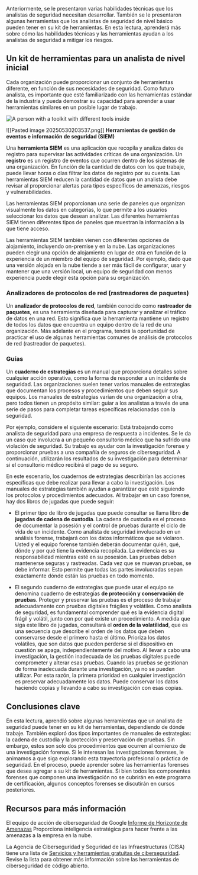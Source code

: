 Anteriormente, se le presentaron varias habilidades técnicas que los analistas de seguridad necesitan desarrollar. También se le presentaron algunas herramientas que los analistas de seguridad de nivel básico pueden tener en su kit de herramientas. En esta lectura, aprenderá más sobre cómo las habilidades técnicas y las herramientas ayudan a los analistas de seguridad a mitigar los riesgos.

## Un kit de herramientas para un analista de nivel inicial

Cada organización puede proporcionar un conjunto de herramientas diferente, en función de sus necesidades de seguridad. Como futuro analista, es importante que esté familiarizado con las herramientas estándar de la industria y pueda demostrar su capacidad para aprender a usar herramientas similares en un posible lugar de trabajo.

![A person with a toolkit with different tools inside](https://d3c33hcgiwev3.cloudfront.net/imageAssetProxy.v1/AdQEfO77TLqdl3ed2dURuA_a519cb171bec4be092e5478eb1373df1_CS_R-014_Animation-still-S48A015.png?expiry=1748822400000&hmac=w9G4r3QehT7zPZ5AdncLb0fO1cZEiO0AG8F0Q_zMvX8)

![[Pasted image 20250530203537.png]]
**Herramientas de gestión de eventos e información de seguridad (SIEM)**

Una **herramienta SIEM** es una aplicación que recopila y analiza datos de registro para supervisar las actividades críticas de una organización. Un **registro** es un registro de eventos que ocurren dentro de los sistemas de una organización. En función de la cantidad de datos con los que trabaje, puede llevar horas o días filtrar los datos de registro por su cuenta. Las herramientas SIEM reducen la cantidad de datos que un analista debe revisar al proporcionar alertas para tipos específicos de amenazas, riesgos y vulnerabilidades.

Las herramientas SIEM proporcionan una serie de paneles que organizan visualmente los datos en categorías, lo que permite a los usuarios seleccionar los datos que desean analizar. Las diferentes herramientas SIEM tienen diferentes tipos de paneles que muestran la información a la que tiene acceso.

Las herramientas SIEM también vienen con diferentes opciones de alojamiento, incluyendo on-premise y en la nube. Las organizaciones pueden elegir una opción de alojamiento en lugar de otra en función de la experiencia de un miembro del equipo de seguridad. Por ejemplo, dado que una versión alojada en la nube tiende a ser más fácil de configurar, usar y mantener que una versión local, un equipo de seguridad con menos experiencia puede elegir esta opción para su organización.

### Analizadores de protocolos de red (rastreadores de paquetes)

Un **analizador de protocolos de red**, también conocido como **rastreador de paquetes**, es una herramienta diseñada para capturar y analizar el tráfico de datos en una red. Esto significa que la herramienta mantiene un registro de todos los datos que encuentra un equipo dentro de la red de una organización. Más adelante en el programa, tendrá la oportunidad de practicar el uso de algunas herramientas comunes de análisis de protocolos de red (rastreador de paquetes).

### Guías

Un **cuaderno de estrategias** es un manual que proporciona detalles sobre cualquier acción operativa, como la forma de responder a un incidente de seguridad. Las organizaciones suelen tener varios manuales de estrategias que documentan los procesos y procedimientos que deben seguir sus equipos. Los manuales de estrategias varían de una organización a otra, pero todos tienen un propósito similar: guiar a los analistas a través de una serie de pasos para completar tareas específicas relacionadas con la seguridad.

Por ejemplo, considere el siguiente escenario: Está trabajando como analista de seguridad para una empresa de respuesta a incidentes. Se le da un caso que involucra a un pequeño consultorio médico que ha sufrido una violación de seguridad. Su trabajo es ayudar con la investigación forense y proporcionar pruebas a una compañía de seguros de ciberseguridad. A continuación, utilizarán los resultados de su investigación para determinar si el consultorio médico recibirá el pago de su seguro.

En este escenario, los cuadernos de estrategias describirían las acciones específicas que debe realizar para llevar a cabo la investigación. Los manuales de estrategias también ayudan a garantizar que esté siguiendo los protocolos y procedimientos adecuados. Al trabajar en un caso forense, hay dos libros de jugadas que puede seguir:

- El primer tipo de libro de jugadas que puede consultar se llama libro **de jugadas de cadena de custodia**. La cadena de custodia es el proceso de documentar la posesión y el control de pruebas durante el ciclo de vida de un incidente. Como analista de seguridad involucrado en un análisis forense, trabajará con los datos informáticos que se violaron. Usted y el equipo forense también deberán documentar quién, qué, dónde y por qué tiene la evidencia recopilada. La evidencia es su responsabilidad mientras esté en su posesión. Las pruebas deben mantenerse seguras y rastreadas. Cada vez que se muevan pruebas, se debe informar. Esto permite que todas las partes involucradas sepan exactamente dónde están las pruebas en todo momento.
    
- El segundo cuaderno de estrategias que puede usar el equipo se denomina cuaderno de estrategias **de protección y conservación de pruebas**. Proteger y preservar las pruebas es el proceso de trabajar adecuadamente con pruebas digitales frágiles y volátiles. Como analista de seguridad, es fundamental comprender qué es la evidencia digital frágil y volátil, junto con por qué existe un procedimiento. A medida que siga este libro de jugadas, consultará el **orden de la volatilidad**, que es una secuencia que describe el orden de los datos que deben conservarse desde el primero hasta el último. Prioriza los datos volátiles, que son datos que pueden perderse si el dispositivo en cuestión se apaga, independientemente del motivo. Al llevar a cabo una investigación, la gestión inadecuada de las pruebas digitales puede comprometer y alterar esas pruebas. Cuando las pruebas se gestionan de forma inadecuada durante una investigación, ya no se pueden utilizar. Por esta razón, la primera prioridad en cualquier investigación es preservar adecuadamente los datos. Puede conservar los datos haciendo copias y llevando a cabo su investigación con esas copias.
    

## Conclusiones clave

En esta lectura, aprendió sobre algunas herramientas que un analista de seguridad puede tener en su kit de herramientas, dependiendo de dónde trabaje. También exploró dos tipos importantes de manuales de estrategias: la cadena de custodia y la protección y preservación de pruebas. Sin embargo, estos son solo dos procedimientos que ocurren al comienzo de una investigación forense. Si le interesan las investigaciones forenses, le animamos a que siga explorando esta trayectoria profesional o práctica de seguridad. En el proceso, puede aprender sobre las herramientas forenses que desea agregar a su kit de herramientas. Si bien todos los componentes forenses que componen una investigación no se cubrirán en este programa de certificación, algunos conceptos forenses se discutirán en cursos posteriores.

## Recursos para más información

El equipo de acción de ciberseguridad de Google [Informe de Horizonte de Amenazas](https://services.google.com/fh/files/blogs/gcat_threathorizons_full_sept2022.pdf) Proporciona inteligencia estratégica para hacer frente a las amenazas a la empresa en la nube.

La Agencia de Ciberseguridad y Seguridad de las Infraestructuras (CISA) tiene una lista de [Servicios y herramientas gratuitas de ciberseguridad](https://www.cisa.gov/free-cybersecurity-services-and-tools). Revise la lista para obtener más información sobre las herramientas de ciberseguridad de código abierto.